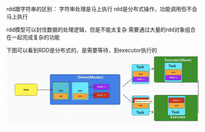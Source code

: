 rdd跟字符串的区别：
字符串处理是马上执行
rdd是分布式操作，功能调用但不会马上执行

rdd模型可以封住数据的处理逻辑，但是不能太复杂
需要通过大量的rdd对象组合在一起完成复杂的功能

下图可以看到RDD是分布式的，是需要等待，到executor执行的
![rdd01](images/rdd01.png)